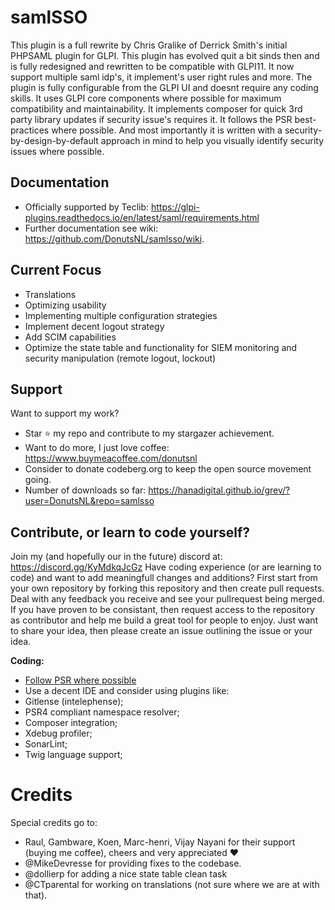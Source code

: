 # samlSSO
This plugin is a full rewrite by Chris Gralike of Derrick Smith's initial PHPSAML plugin for GLPI. This plugin has evolved quit a bit sinds then and is fully redesigned and rewritten to be compatible with GLPI11. It now support multiple saml idp's, it implement's user right rules and more. The plugin is fully configurable from the GLPI UI and doesnt require any coding skills. It uses GLPI core components where possible for maximum compatibility and maintainability. It implements composer for quick 3rd party library updates if security issue's requires it. It follows the PSR best-practices where possible. And most importantly it is written with a security-by-design-by-default approach in mind to help you visually identify security issues where possible.

## Documentation
* Officially supported by Teclib: https://glpi-plugins.readthedocs.io/en/latest/saml/requirements.html
* Further documentation see wiki: https://github.com/DonutsNL/samlsso/wiki.

## Current Focus
* Translations
* Optimizing usability
* Implementing multiple configuration strategies
* Implement decent logout strategy
* Add SCIM capabilities
* Optimize the state table and functionality for SIEM monitoring and security manipulation (remote logout, lockout)

## Support
Want to support my work?
- Star ⭐ my repo and contribute to my stargazer achievement. 
- Want to do more, I just love coffee: https://www.buymeacoffee.com/donutsnl
- Consider to donate codeberg.org to keep the open source movement going.
- Number of downloads so far: https://hanadigital.github.io/grev/?user=DonutsNL&repo=samlsso

## Contribute, or learn to code yourself?
Join my (and hopefully our in the future) discord at: https://discord.gg/KyMdkqJcGz
Have coding experience (or are learning to code) and want to add meaningfull changes and additions? First start from your own repository by forking this repository and then create pull requests. Deal with any feedback you receive and see your pullrequest being merged. If you have proven to be consistant, then request access to the repository as contributor and help me build a great tool for people to enjoy. Just want to share your idea, then please create an issue outlining the issue or your idea.

**Coding:**
- [Follow PSR where possible](https://www.php-fig.org/psr/)
- Use a decent IDE and consider using plugins like:
- Gitlense (intelephense);
- PSR4 compliant namespace resolver;
- Composer integration;
- Xdebug profiler;
- SonarLint;
- Twig language support;

# Credits
Special credits go to:
- Raul, Gambware, Koen, Marc-henri, Vijay Nayani for their support (buying me coffee), cheers and very appreciated ❤️
- @MikeDevresse for providing fixes to the codebase.
- @dollierp for adding a nice state table clean task
- @CTparental for working on translations (not sure where we are at with that).
